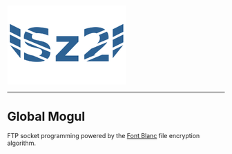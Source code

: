 <img src=https://github.com/kyle2277/Arkadiusz2.0/blob/master/Arkadiusz2.0_logo.png width="275" height="183"></img>
___
# Global Mogul
FTP socket programming powered by the [Font Blanc](https://github.com/kyle2277/Font_Blanc "Font Blanc repository") file encryption algorithm.
